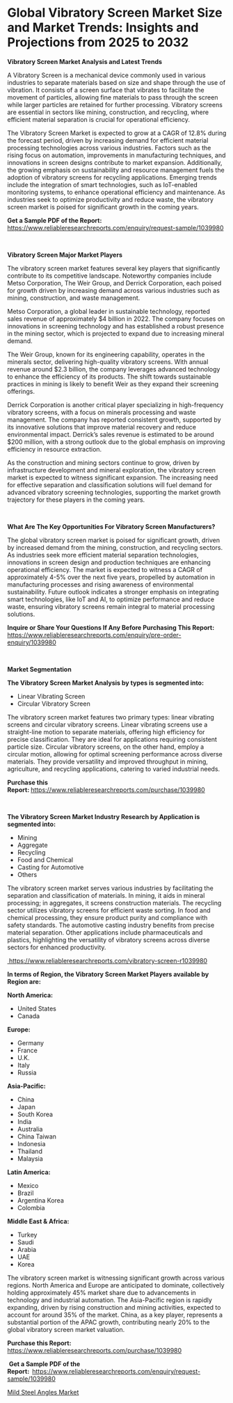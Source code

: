 <p><h1>Global Vibratory Screen Market Size and Market Trends: Insights and Projections from 2025 to 2032</h1></p><p><strong>Vibratory Screen Market Analysis and Latest Trends</strong></p>
<p><p>A Vibratory Screen is a mechanical device commonly used in various industries to separate materials based on size and shape through the use of vibration. It consists of a screen surface that vibrates to facilitate the movement of particles, allowing fine materials to pass through the screen while larger particles are retained for further processing. Vibratory screens are essential in sectors like mining, construction, and recycling, where efficient material separation is crucial for operational efficiency.</p><p>The Vibratory Screen Market is expected to grow at a CAGR of 12.8% during the forecast period, driven by increasing demand for efficient material processing technologies across various industries. Factors such as the rising focus on automation, improvements in manufacturing techniques, and innovations in screen designs contribute to market expansion. Additionally, the growing emphasis on sustainability and resource management fuels the adoption of vibratory screens for recycling applications. Emerging trends include the integration of smart technologies, such as IoT-enabled monitoring systems, to enhance operational efficiency and maintenance. As industries seek to optimize productivity and reduce waste, the vibratory screen market is poised for significant growth in the coming years.</p></p>
<p><strong>Get a Sample PDF of the Report:&nbsp;</strong> <a href="https://www.reliableresearchreports.com/enquiry/request-sample/1039980?utm_campaign=2216&utm_medium=2&utm_source=Github&utm_content=ia&utm_term=09042025&utm_id=vibratory-screen">https://www.reliableresearchreports.com/enquiry/request-sample/1039980</a></p>
<p>&nbsp;</p>
<p><strong>Vibratory Screen Major Market Players</strong></p>
<p><p>The vibratory screen market features several key players that significantly contribute to its competitive landscape. Noteworthy companies include Metso Corporation, The Weir Group, and Derrick Corporation, each poised for growth driven by increasing demand across various industries such as mining, construction, and waste management.</p><p>Metso Corporation, a global leader in sustainable technology, reported sales revenue of approximately $4 billion in 2022. The company focuses on innovations in screening technology and has established a robust presence in the mining sector, which is projected to expand due to increasing mineral demand.</p><p>The Weir Group, known for its engineering capability, operates in the minerals sector, delivering high-quality vibratory screens. With annual revenue around $2.3 billion, the company leverages advanced technology to enhance the efficiency of its products. The shift towards sustainable practices in mining is likely to benefit Weir as they expand their screening offerings.</p><p>Derrick Corporation is another critical player specializing in high-frequency vibratory screens, with a focus on minerals processing and waste management. The company has reported consistent growth, supported by its innovative solutions that improve material recovery and reduce environmental impact. Derrick’s sales revenue is estimated to be around $200 million, with a strong outlook due to the global emphasis on improving efficiency in resource extraction.</p><p>As the construction and mining sectors continue to grow, driven by infrastructure development and mineral exploration, the vibratory screen market is expected to witness significant expansion. The increasing need for effective separation and classification solutions will fuel demand for advanced vibratory screening technologies, supporting the market growth trajectory for these players in the coming years.</p></p>
<p>&nbsp;</p>
<p><strong>What Are The Key Opportunities For Vibratory Screen Manufacturers?</strong></p>
<p><p>The global vibratory screen market is poised for significant growth, driven by increased demand from the mining, construction, and recycling sectors. As industries seek more efficient material separation technologies, innovations in screen design and production techniques are enhancing operational efficiency. The market is expected to witness a CAGR of approximately 4-5% over the next five years, propelled by automation in manufacturing processes and rising awareness of environmental sustainability. Future outlook indicates a stronger emphasis on integrating smart technologies, like IoT and AI, to optimize performance and reduce waste, ensuring vibratory screens remain integral to material processing solutions.</p></p>
<p><strong>Inquire or Share Your Questions If Any Before Purchasing This Report:</strong> <a href="https://www.reliableresearchreports.com/enquiry/pre-order-enquiry/1039980?utm_campaign=2216&utm_medium=2&utm_source=Github&utm_content=ia&utm_term=09042025&utm_id=vibratory-screen">https://www.reliableresearchreports.com/enquiry/pre-order-enquiry/1039980</a></p>
<p>&nbsp;</p>
<p><strong>Market Segmentation</strong></p>
<p><strong>The Vibratory Screen Market Analysis by types is segmented into:</strong></p>
<p><ul><li>Linear Vibrating Screen</li><li>Circular Vibratory Screen</li></ul></p>
<p><p>The vibratory screen market features two primary types: linear vibrating screens and circular vibratory screens. Linear vibrating screens use a straight-line motion to separate materials, offering high efficiency for precise classification. They are ideal for applications requiring consistent particle size. Circular vibratory screens, on the other hand, employ a circular motion, allowing for optimal screening performance across diverse materials. They provide versatility and improved throughput in mining, agriculture, and recycling applications, catering to varied industrial needs.</p></p>
<p><strong>Purchase this Report:&nbsp;</strong><a href="https://www.reliableresearchreports.com/purchase/1039980?utm_campaign=2216&utm_medium=2&utm_source=Github&utm_content=ia&utm_term=09042025&utm_id=vibratory-screen">https://www.reliableresearchreports.com/purchase/1039980</a></p>
<p>&nbsp;</p>
<p><strong>The Vibratory Screen Market Industry Research by Application is segmented into:</strong></p>
<p><ul><li>Mining</li><li>Aggregate</li><li>Recycling</li><li>Food and Chemical</li><li>Casting for Automotive</li><li>Others</li></ul></p>
<p><p>The vibratory screen market serves various industries by facilitating the separation and classification of materials. In mining, it aids in mineral processing; in aggregates, it screens construction materials. The recycling sector utilizes vibratory screens for efficient waste sorting. In food and chemical processing, they ensure product purity and compliance with safety standards. The automotive casting industry benefits from precise material separation. Other applications include pharmaceuticals and plastics, highlighting the versatility of vibratory screens across diverse sectors for enhanced productivity.</p></p>
<p><a href="https://www.reliableresearchreports.com/vibratory-screen-r1039980?utm_campaign=2216&utm_medium=2&utm_source=Github&utm_content=ia&utm_term=09042025&utm_id=vibratory-screen">&nbsp;https://www.reliableresearchreports.com/vibratory-screen-r1039980</a></p>
<p><strong>In terms of Region, the Vibratory Screen Market Players available by Region are:</strong></p>
<p>
    <p> <strong> North America: </strong>
        <ul>
            <li>United States</li>
            <li>Canada</li>
        </ul>
        </p> 
    <p> <strong> Europe: </strong>
        <ul>
            <li>Germany</li>
            <li>France</li>
            <li>U.K.</li>
            <li>Italy</li>
            <li>Russia</li>
        </ul>
        </p> 
    <p> <strong> Asia-Pacific: </strong>
        <ul>
            <li>China</li>
            <li>Japan</li>
            <li>South Korea</li>
            <li>India</li>
            <li>Australia</li>
            <li>China Taiwan</li>
            <li>Indonesia</li>
            <li>Thailand</li>
            <li>Malaysia</li>
        </ul>
        </p> 
    <p> <strong> Latin America: </strong>
        <ul>
            <li>Mexico</li>
            <li>Brazil</li>
            <li>Argentina Korea</li>
            <li>Colombia</li>
        </ul>
        </p> 
    <p> <strong> Middle East & Africa: </strong>
        <ul>
            <li>Turkey</li>
            <li>Saudi</li>
            <li>Arabia</li>
            <li>UAE</li>
            <li>Korea</li>
        </ul>
    </p>
    </p>
<p><p>The vibratory screen market is witnessing significant growth across various regions. North America and Europe are anticipated to dominate, collectively holding approximately 45% market share due to advancements in technology and industrial automation. The Asia-Pacific region is rapidly expanding, driven by rising construction and mining activities, expected to account for around 35% of the market. China, as a key player, represents a substantial portion of the APAC growth, contributing nearly 20% to the global vibratory screen market valuation.</p></p>
<p><strong>Purchase this Report: </strong><a href="https://www.reliableresearchreports.com/purchase/1039980?utm_campaign=2216&utm_medium=2&utm_source=Github&utm_content=ia&utm_term=09042025&utm_id=vibratory-screen">https://www.reliableresearchreports.com/purchase/1039980</a></p>
<p>&nbsp;<strong>Get a Sample PDF of the Report:&nbsp;&nbsp;</strong><a href="https://www.reliableresearchreports.com/enquiry/request-sample/1039980?utm_campaign=2216&utm_medium=2&utm_source=Github&utm_content=ia&utm_term=09042025&utm_id=vibratory-screen">https://www.reliableresearchreports.com/enquiry/request-sample/1039980</a></p>
<p><strong></strong></p>
<p><p><a href="https://github.com/abdhsheila7/Market-Research-Report-List-1/blob/main/mild-steel-angles-market.md?utm_campaign=2216&utm_medium=2&utm_source=Github&utm_content=ia&utm_term=09042025&utm_id=vibratory-screen">Mild Steel Angles Market</a></p></p>
